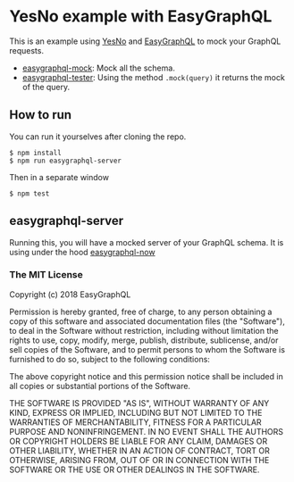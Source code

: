 # YesNo example with EasyGraphQL

This is an example using [YesNo](https://github.com/FormidableLabs/yesno) and [EasyGraphQL](https://github.com/EasyGraphQL)
to mock your GraphQL requests.

+ [easygraphql-mock](https://github.com/EasyGraphQL/easygraphql-mock): Mock all the schema.
+ [easygraphql-tester](https://github.com/EasyGraphQL/easygraphql-tester): Using the method `.mock(query)` it returns the mock of the query.

## How to run
You can run it yourselves after cloning the repo.

```shell
$ npm install
$ npm run easygraphql-server
```

Then in a separate window
```shell
$ npm test
```

## easygraphql-server
Running this, you will have a mocked server of your GraphQL schema. It is using under the hood
[easygraphql-now](https://github.com/EasyGraphQL/easygraphql-now)

### The MIT License

Copyright (c) 2018 EasyGraphQL

Permission is hereby granted, free of charge, to any person obtaining a copy
of this software and associated documentation files (the "Software"), to deal
in the Software without restriction, including without limitation the rights
to use, copy, modify, merge, publish, distribute, sublicense, and/or sell
copies of the Software, and to permit persons to whom the Software is
furnished to do so, subject to the following conditions:

The above copyright notice and this permission notice shall be included in
all copies or substantial portions of the Software.

THE SOFTWARE IS PROVIDED "AS IS", WITHOUT WARRANTY OF ANY KIND, EXPRESS OR
IMPLIED, INCLUDING BUT NOT LIMITED TO THE WARRANTIES OF MERCHANTABILITY,
FITNESS FOR A PARTICULAR PURPOSE AND NONINFRINGEMENT. IN NO EVENT SHALL THE
AUTHORS OR COPYRIGHT HOLDERS BE LIABLE FOR ANY CLAIM, DAMAGES OR OTHER
LIABILITY, WHETHER IN AN ACTION OF CONTRACT, TORT OR OTHERWISE, ARISING FROM,
OUT OF OR IN CONNECTION WITH THE SOFTWARE OR THE USE OR OTHER DEALINGS IN
THE SOFTWARE.